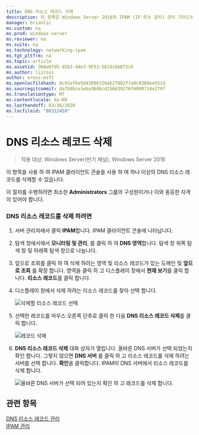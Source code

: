 ```yaml
---
title: DNS 리소스 레코드 삭제
description: 이 항목은 Windows Server 2016의 IPAM (IP 주소 관리) 관리 가이드의 일부입니다.
manager: brianlic
ms.custom: na
ms.prod: windows-server
ms.reviewer: na
ms.suite: na
ms.technology: networking-ipam
ms.tgt_pltfrm: na
ms.topic: article
ms.assetid: 366e6fd5-d563-4de3-9551-5614cbb8f2cb
ms.author: lizross
author: eross-msft
ms.openlocfilehash: 8c93af6a5d43086320ab27982f7a0c0308ee551d
ms.sourcegitcommit: da7b9bce1eba369bcd156639276f6899714e279f
ms.translationtype: MT
ms.contentlocale: ko-KR
ms.lasthandoff: 03/26/2020
ms.locfileid: "80312459"
---
```

# <a name="delete-dns-resource-records"></a>DNS 리소스 레코드 삭제

>적용 대상: Windows Server(반기 채널), Windows Server 2016

이 항목을 사용 하 여 IPAM 클라이언트 콘솔을 사용 하 여 하나 이상의 DNS 리소스 레코드를 삭제할 수 있습니다.  
  
이 절차를 수행하려면 최소한 **Administrators** 그룹의 구성원이거나 이와 동등한 자격이 있어야 합니다.  
  
### <a name="to-delete-dns-resource-records"></a>DNS 리소스 레코드를 삭제 하려면  
  
1.  서버 관리자에서 클릭  **IPAM**합니다. IPAM 클라이언트 콘솔에 나타납니다.  
  
2.  탐색 창에서에서 **모니터링 및 관리**, 를 클릭 하 여 **DNS 영역**합니다.  탐색 창 위쪽 탐색 창 및 아래쪽 탐색 창으로 나눕니다.  
  
3.  앞으로 조회를 클릭 하 여 삭제 하려는 영역 및 리소스 레코드가 있는 도메인 및 **앞으로 조회** 를 확장 합니다. 영역을 클릭 하 고 디스플레이 창에서 **현재 보기**를 클릭 합니다. **리소스 레코드**를 클릭 합니다.  
  
4.  디스플레이 창에서 삭제 하려는 리소스 레코드를 찾아 선택 합니다.  
  
    ![삭제할 리소스 레코드 선택](../../media/Delete-DNS-Resource-Records/ipam_DeleteRR_01.jpg)  
  
5.  선택한 레코드를 마우스 오른쪽 단추로 클릭 한 다음 **DNS 리소스 레코드 삭제**를 클릭 합니다.  
  
    ![레코드 삭제](../../media/Delete-DNS-Resource-Records/ipam_DeleteRR_02.jpg)  
  
6.  **DNS 리소스 레코드 삭제** 대화 상자가 열립니다. 올바른 DNS 서버가 선택 되었는지 확인 합니다. 그렇지 않으면 **DNS 서버** 를 클릭 하 고 리소스 레코드를 삭제 하려는 서버를 선택 합니다. **확인**을 클릭합니다. IPAM이 DNS 서버에서 리소스 레코드를 삭제 합니다.  
  
    ![올바른 DNS 서버가 선택 되어 있는지 확인 하 고 레코드를 삭제 합니다.](../../media/Delete-DNS-Resource-Records/ipam_DeleteRR_03.jpg)  
  
## <a name="see-also"></a>관련 항목  
[DNS 리소스 레코드 관리](DNS-Resource-Record-Management.md)  
[IPAM 관리](Manage-IPAM.md)  
  


